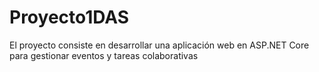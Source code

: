 # Proyecto1DAS
El proyecto consiste en desarrollar una aplicación web en ASP.NET Core para gestionar eventos y tareas colaborativas
